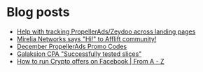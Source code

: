 # Blog posts
<!-- BLOG-POST-LIST:START -->
- [Help with tracking PropellerAds/Zeydoo across landing pages](https://afflift.com/f/threads/help-with-tracking-propellerads-zeydoo-across-landing-pages.10019/)
- [Mirelia Networks says &quot;Hi!&quot; to Afflift community!](https://afflift.com/f/threads/mirelia-networks-says-hi-to-afflift-community.10025/)
- [December PropellerAds Promo Codes](https://afflift.com/f/threads/december-propellerads-promo-codes.10021/)
- [Galaksion CPA &quot;Successfully tested slices&quot;](https://afflift.com/f/threads/galaksion-cpa-successfully-tested-slices.10029/)
- [How to run Crypto offers on Facebook | From A - Z](https://afflift.com/f/threads/how-to-run-crypto-offers-on-facebook-from-a-z.10018/)
<!-- BLOG-POST-LIST:END -->
